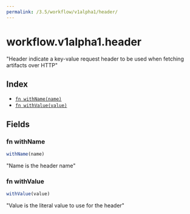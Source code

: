 ```yaml
---
permalink: /3.5/workflow/v1alpha1/header/
---
```


# workflow.v1alpha1.header

"Header indicate a key-value request header to be used when fetching artifacts over HTTP"

## Index

* [`fn withName(name)`](#fn-withname)
* [`fn withValue(value)`](#fn-withvalue)

## Fields

### fn withName

```ts
withName(name)
```

"Name is the header name"

### fn withValue

```ts
withValue(value)
```

"Value is the literal value to use for the header"